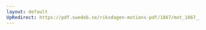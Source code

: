 ```yaml
---
layout: default
UpRedirect: https://pdf.swedeb.se/riksdagen-motions-pdf/1867/mot_1867__ak__00218.pdf
---
```

